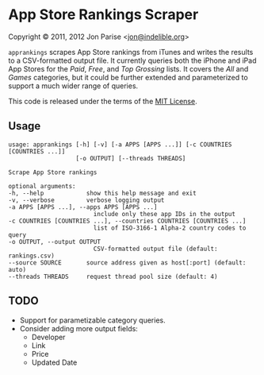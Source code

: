 # App Store Rankings Scraper

Copyright &copy; 2011, 2012 Jon Parise &lt;jon@indelible.org&gt;

`apprankings` scrapes App Store rankings from iTunes and writes the results
to a CSV-formatted output file.  It currently queries both the iPhone and iPad
App Stores for the *Paid*, *Free*, and *Top Grossing* lists.  It covers the
*All* and *Games* categories, but it could be further extended and
parameterized to support a much wider range of queries.

This code is released under the terms of the [MIT License][license].

## Usage

    usage: apprankings [-h] [-v] [-a APPS [APPS ...]] [-c COUNTRIES [COUNTRIES ...]]
                       [-o OUTPUT] [--threads THREADS]

    Scrape App Store rankings

    optional arguments:
    -h, --help            show this help message and exit
    -v, --verbose         verbose logging output
    -a APPS [APPS ...], --apps APPS [APPS ...]
                            include only these app IDs in the output
    -c COUNTRIES [COUNTRIES ...], --countries COUNTRIES [COUNTRIES ...]
                            list of ISO-3166-1 Alpha-2 country codes to query
    -o OUTPUT, --output OUTPUT
                            CSV-formatted output file (default: rankings.csv)
    --source SOURCE       source address given as host[:port] (default: auto)
    --threads THREADS     request thread pool size (default: 4)

## TODO

* Support for parametizable category queries.
* Consider adding more output fields:
  * Developer
  * Link
  * Price
  * Updated Date

[license]: http://www.opensource.org/licenses/mit-license.php
